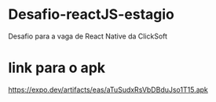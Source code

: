 # Desafio-reactJS-estagio
Desafio para a vaga de React Native da ClickSoft

# link para o apk
https://expo.dev/artifacts/eas/aTuSudxRsVbDBduJso1T15.apk
